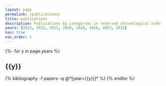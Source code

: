 ```yaml
---
layout: page
permalink: /publications/
title: publications
description: Publications by categories in reversed chronological order. 
years: [2023, 2022, 2021, 2020, 2018, 2016, 2013, 2012]
nav: true
nav_order: 1
---
```

<!-- _pages/publications.md -->
<div class="publications">

{%- for y in page.years %}
  <h2 class="year">{{y}}</h2>
  {% bibliography -f papers -q @*[year={{y}}]* %}
{% endfor %}

</div>
